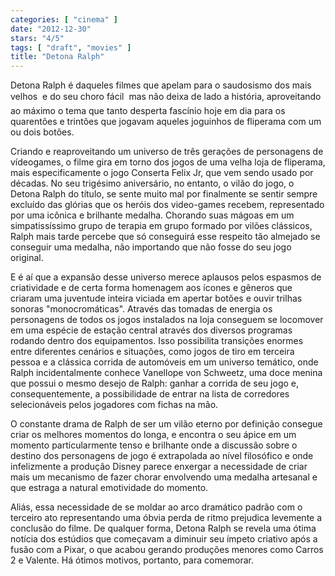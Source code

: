 ```yaml
---
categories: [ "cinema" ]
date: "2012-12-30"
stars: "4/5"
tags: [ "draft", "movies" ]
title: "Detona Ralph"
---
```

Detona Ralph é daqueles filmes que apelam para o saudosismo dos mais
velhos  e do seu choro fácil  mas não deixa de lado a história,
aproveitando ao máximo o tema que tanto desperta fascínio hoje em
dia para os quarentões e trintões que jogavam aqueles joguinhos de
fliperama com um ou dois botões.

Criando e reaproveitando um universo de três gerações de personagens
de vídeogames, o filme gira em torno dos jogos de uma velha loja de
fliperama, mais especificamente o jogo Conserta Felix Jr, que vem sendo
usado por décadas. No seu trigésimo aniversário, no entanto, o vilão
do jogo, o Detona Ralph do título, se sente muito mal por finalmente
se sentir sempre excluído das glórias que os heróis dos video-games
recebem, representado por uma icônica e brilhante medalha. Chorando
suas mágoas em um simpatissíssimo grupo de terapia em grupo formado
por vilões clássicos, Ralph mais tarde percebe que só conseguirá
esse respeito tão almejado se conseguir uma medalha, não importando
que não fosse do seu jogo original.

E é aí que a expansão desse universo merece aplausos pelos espasmos
de criatividade e de certa forma homenagem aos ícones e gêneros
que criaram uma juventude inteira viciada em apertar botões e ouvir
trilhas sonoras "monocromáticas". Através das tomadas de energia os
personagens de todos os jogos instalados na loja conseguem se locomover
em uma espécie de estação central através dos diversos programas
rodando dentro dos equipamentos. Isso possibilita transições enormes
entre diferentes cenários e situações, como jogos de tiro em terceira
pessoa e a clássica corrida de automóveis em um universo temático,
onde Ralph incidentalmente conhece Vanellope von Schweetz, uma doce
menina que possui o mesmo desejo de Ralph: ganhar a corrida de seu jogo
e, consequentemente, a possibilidade de entrar na lista de corredores
selecionáveis pelos jogadores com fichas na mão.

O constante drama de Ralph de ser um vilão eterno por definição
consegue criar os melhores momentos do longa, e encontra o seu ápice em
um momento particularmente tenso e brilhante onde a discussão sobre o
destino dos personagens de jogo é extrapolada ao nível filosófico e
onde infelizmente a produção Disney parece enxergar a necessidade de
criar mais um mecanismo de fazer chorar envolvendo uma medalha artesanal
e que estraga a natural emotividade do momento.

Aliás, essa necessidade de se moldar ao arco dramático padrão com o
terceiro ato representando uma óbvia perda de ritmo prejudica levemente a
conclusão do filme. De qualquer forma, Detona Ralph se revela uma ótima
notícia dos estúdios que começavam a diminuir seu ímpeto criativo
após a fusão com a Pixar, o que acabou gerando produções menores
como Carros 2 e Valente. Há ótimos motivos, portanto, para comemorar.

